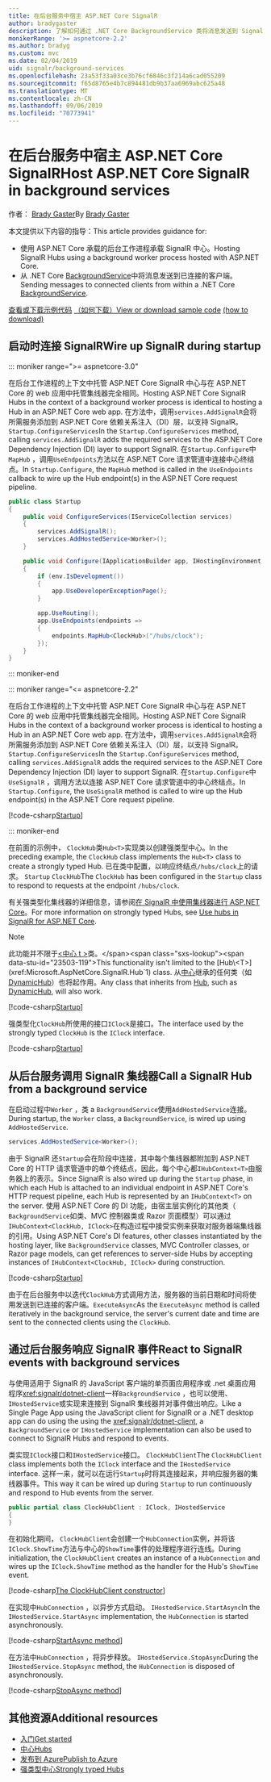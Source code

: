 ```yaml
---
title: 在后台服务中宿主 ASP.NET Core SignalR
author: bradygaster
description: 了解如何通过 .NET Core BackgroundService 类将消息发送到 SignalR 客户端。
monikerRange: '>= aspnetcore-2.2'
ms.author: bradyg
ms.custom: mvc
ms.date: 02/04/2019
uid: signalr/background-services
ms.openlocfilehash: 23a53f33a03ce3b76cf6846c3f214a6cad055209
ms.sourcegitcommit: f65d8765e4b7c894481db9b37aa6969abc625a48
ms.translationtype: MT
ms.contentlocale: zh-CN
ms.lasthandoff: 09/06/2019
ms.locfileid: "70773941"
---
```

# <a name="host-aspnet-core-signalr-in-background-services"></a><span data-ttu-id="23503-103">在后台服务中宿主 ASP.NET Core SignalR</span><span class="sxs-lookup"><span data-stu-id="23503-103">Host ASP.NET Core SignalR in background services</span></span>

<span data-ttu-id="23503-104">作者： [Brady Gaster](https://twitter.com/bradygaster)</span><span class="sxs-lookup"><span data-stu-id="23503-104">By [Brady Gaster](https://twitter.com/bradygaster)</span></span>

<span data-ttu-id="23503-105">本文提供以下内容的指导：</span><span class="sxs-lookup"><span data-stu-id="23503-105">This article provides guidance for:</span></span>

* <span data-ttu-id="23503-106">使用 ASP.NET Core 承载的后台工作进程承载 SignalR 中心。</span><span class="sxs-lookup"><span data-stu-id="23503-106">Hosting SignalR Hubs using a background worker process hosted with ASP.NET Core.</span></span>
* <span data-ttu-id="23503-107">从 .NET Core [BackgroundService](xref:Microsoft.Extensions.Hosting.BackgroundService)中将消息发送到已连接的客户端。</span><span class="sxs-lookup"><span data-stu-id="23503-107">Sending messages to connected clients from within a .NET Core [BackgroundService](xref:Microsoft.Extensions.Hosting.BackgroundService).</span></span>

<span data-ttu-id="23503-108">[查看或下载示例代码](https://github.com/aspnet/AspNetCore.Docs/tree/master/aspnetcore/signalr/background-service/sample/) [（如何下载）](xref:index#how-to-download-a-sample)</span><span class="sxs-lookup"><span data-stu-id="23503-108">[View or download sample code](https://github.com/aspnet/AspNetCore.Docs/tree/master/aspnetcore/signalr/background-service/sample/) [(how to download)](xref:index#how-to-download-a-sample)</span></span>

## <a name="wire-up-signalr-during-startup"></a><span data-ttu-id="23503-109">启动时连接 SignalR</span><span class="sxs-lookup"><span data-stu-id="23503-109">Wire up SignalR during startup</span></span>

::: moniker range=">= aspnetcore-3.0"

<span data-ttu-id="23503-110">在后台工作进程的上下文中托管 ASP.NET Core SignalR 中心与在 ASP.NET Core 的 web 应用中托管集线器完全相同。</span><span class="sxs-lookup"><span data-stu-id="23503-110">Hosting ASP.NET Core SignalR Hubs in the context of a background worker process is identical to hosting a Hub in an ASP.NET Core web app.</span></span> <span data-ttu-id="23503-111">在方法中，调用`services.AddSignalR`会将所需服务添加到 ASP.NET Core 依赖关系注入（DI）层，以支持 SignalR。 `Startup.ConfigureServices`</span><span class="sxs-lookup"><span data-stu-id="23503-111">In the `Startup.ConfigureServices` method, calling `services.AddSignalR` adds the required services to the ASP.NET Core Dependency Injection (DI) layer to support SignalR.</span></span> <span data-ttu-id="23503-112">在`Startup.Configure`中`MapHub` ，调用`UseEndpoints`方法以在 ASP.NET Core 请求管道中连接中心终结点。</span><span class="sxs-lookup"><span data-stu-id="23503-112">In `Startup.Configure`, the `MapHub` method is called in the `UseEndpoints` callback to wire up the Hub endpoint(s) in the ASP.NET Core request pipeline.</span></span>

```csharp
public class Startup
{
    public void ConfigureServices(IServiceCollection services)
    {
        services.AddSignalR();
        services.AddHostedService<Worker>();
    }

    public void Configure(IApplicationBuilder app, IHostingEnvironment env)
    {
        if (env.IsDevelopment())
        {
            app.UseDeveloperExceptionPage();
        }

        app.UseRouting();
        app.UseEndpoints(endpoints =>
        {
            endpoints.MapHub<ClockHub>("/hubs/clock");
        });
    }
}
```

::: moniker-end

::: moniker range="<= aspnetcore-2.2"

<span data-ttu-id="23503-113">在后台工作进程的上下文中托管 ASP.NET Core SignalR 中心与在 ASP.NET Core 的 web 应用中托管集线器完全相同。</span><span class="sxs-lookup"><span data-stu-id="23503-113">Hosting ASP.NET Core SignalR Hubs in the context of a background worker process is identical to hosting a Hub in an ASP.NET Core web app.</span></span> <span data-ttu-id="23503-114">在方法中，调用`services.AddSignalR`会将所需服务添加到 ASP.NET Core 依赖关系注入（DI）层，以支持 SignalR。 `Startup.ConfigureServices`</span><span class="sxs-lookup"><span data-stu-id="23503-114">In the `Startup.ConfigureServices` method, calling `services.AddSignalR` adds the required services to the ASP.NET Core Dependency Injection (DI) layer to support SignalR.</span></span> <span data-ttu-id="23503-115">在`Startup.Configure`中`UseSignalR` ，调用方法以连接 ASP.NET Core 请求管道中的中心终结点。</span><span class="sxs-lookup"><span data-stu-id="23503-115">In `Startup.Configure`, the `UseSignalR` method is called to wire up the Hub endpoint(s) in the ASP.NET Core request pipeline.</span></span>

[!code-csharp[Startup](background-service/sample/Server/Startup.cs?name=Startup)]

::: moniker-end

<span data-ttu-id="23503-116">在前面的示例中， `ClockHub`类`Hub<T>`实现类以创建强类型中心。</span><span class="sxs-lookup"><span data-stu-id="23503-116">In the preceding example, the `ClockHub` class implements the `Hub<T>` class to create a strongly typed Hub.</span></span> <span data-ttu-id="23503-117">已在类中配置，以响应终结点`/hubs/clock`上的请求。 `Startup` `ClockHub`</span><span class="sxs-lookup"><span data-stu-id="23503-117">The `ClockHub` has been configured in the `Startup` class to respond to requests at the endpoint `/hubs/clock`.</span></span>

<span data-ttu-id="23503-118">有关强类型化集线器的详细信息，请参阅[在 SignalR 中使用集线器进行 ASP.NET Core](xref:signalr/hubs#strongly-typed-hubs)。</span><span class="sxs-lookup"><span data-stu-id="23503-118">For more information on strongly typed Hubs, see [Use hubs in SignalR for ASP.NET Core](xref:signalr/hubs#strongly-typed-hubs).</span></span>

> [!NOTE]
> <span data-ttu-id="23503-119">此功能并不限于[\<中心 t >](xref:Microsoft.AspNetCore.SignalR.Hub`1)类。</span><span class="sxs-lookup"><span data-stu-id="23503-119">This functionality isn't limited to the [Hub\<T>](xref:Microsoft.AspNetCore.SignalR.Hub`1) class.</span></span> <span data-ttu-id="23503-120">从[中心](xref:Microsoft.AspNetCore.SignalR.Hub)继承的任何类（如[DynamicHub](xref:Microsoft.AspNetCore.SignalR.DynamicHub)）也将起作用。</span><span class="sxs-lookup"><span data-stu-id="23503-120">Any class that inherits from [Hub](xref:Microsoft.AspNetCore.SignalR.Hub), such as [DynamicHub](xref:Microsoft.AspNetCore.SignalR.DynamicHub), will also work.</span></span>

[!code-csharp[Startup](background-service/sample/Server/ClockHub.cs?name=ClockHub)]

<span data-ttu-id="23503-121">强类型化`ClockHub`所使用的接口`IClock`是接口。</span><span class="sxs-lookup"><span data-stu-id="23503-121">The interface used by the strongly typed `ClockHub` is the `IClock` interface.</span></span>

[!code-csharp[Startup](background-service/sample/HubServiceInterfaces/IClock.cs?name=IClock)]

## <a name="call-a-signalr-hub-from-a-background-service"></a><span data-ttu-id="23503-122">从后台服务调用 SignalR 集线器</span><span class="sxs-lookup"><span data-stu-id="23503-122">Call a SignalR Hub from a background service</span></span>

<span data-ttu-id="23503-123">在启动过程中`Worker` ，类 a `BackgroundService`使用`AddHostedService`连接。</span><span class="sxs-lookup"><span data-stu-id="23503-123">During startup, the `Worker` class, a `BackgroundService`, is wired up using `AddHostedService`.</span></span>

```csharp
services.AddHostedService<Worker>();
```

<span data-ttu-id="23503-124">由于 SignalR 还`Startup`会在阶段中连接，其中每个集线器都附加到 ASP.NET Core 的 HTTP 请求管道中的单个终结点，因此，每个中心都`IHubContext<T>`由服务器上的表示。</span><span class="sxs-lookup"><span data-stu-id="23503-124">Since SignalR is also wired up during the `Startup` phase, in which each Hub is attached to an individual endpoint in ASP.NET Core's HTTP request pipeline, each Hub is represented by an `IHubContext<T>` on the server.</span></span> <span data-ttu-id="23503-125">使用 ASP.NET Core 的 DI 功能，由宿主层实例化的其他类（ `BackgroundService`如类、MVC 控制器类或 Razor 页面模型）可以通过`IHubContext<ClockHub, IClock>`在构造过程中接受实例来获取对服务器端集线器的引用。</span><span class="sxs-lookup"><span data-stu-id="23503-125">Using ASP.NET Core's DI features, other classes instantiated by the hosting layer, like `BackgroundService` classes, MVC Controller classes, or Razor page models, can get references to server-side Hubs by accepting instances of `IHubContext<ClockHub, IClock>` during construction.</span></span>

[!code-csharp[Startup](background-service/sample/Server/Worker.cs?name=Worker)]

<span data-ttu-id="23503-126">由于在后台服务中以迭代`ClockHub`方式调用方法，服务器的当前日期和时间将使用发送到已连接的客户端。`ExecuteAsync`</span><span class="sxs-lookup"><span data-stu-id="23503-126">As the `ExecuteAsync` method is called iteratively in the background service, the server's current date and time are sent to the connected clients using the `ClockHub`.</span></span>

## <a name="react-to-signalr-events-with-background-services"></a><span data-ttu-id="23503-127">通过后台服务响应 SignalR 事件</span><span class="sxs-lookup"><span data-stu-id="23503-127">React to SignalR events with background services</span></span>

<span data-ttu-id="23503-128">与使用适用于 SignalR 的 JavaScript 客户端的单页面应用程序或 .net 桌面应用程序<xref:signalr/dotnet-client>一样`BackgroundService` ，也可以使用、 `IHostedService`或实现来连接到 SignalR 集线器并对事件做出响应。</span><span class="sxs-lookup"><span data-stu-id="23503-128">Like a Single Page App using the JavaScript client for SignalR or a .NET desktop app can do using the using the <xref:signalr/dotnet-client>, a `BackgroundService` or `IHostedService` implementation can also be used to connect to SignalR Hubs and respond to events.</span></span>

<span data-ttu-id="23503-129">类实现`IClock`接口和`IHostedService`接口。 `ClockHubClient`</span><span class="sxs-lookup"><span data-stu-id="23503-129">The `ClockHubClient` class implements both the `IClock` interface and the `IHostedService` interface.</span></span> <span data-ttu-id="23503-130">这样一来，就可以在运行`Startup`时将其连接起来，并响应服务器的集线器事件。</span><span class="sxs-lookup"><span data-stu-id="23503-130">This way it can be wired up during `Startup` to run continuously and respond to Hub events from the server.</span></span>

```csharp
public partial class ClockHubClient : IClock, IHostedService
{
}
```

<span data-ttu-id="23503-131">在初始化期间， `ClockHubClient`会创建一个`HubConnection`实例，并将该`IClock.ShowTime`方法与中心的`ShowTime`事件的处理程序进行连线。</span><span class="sxs-lookup"><span data-stu-id="23503-131">During initialization, the `ClockHubClient` creates an instance of a `HubConnection` and wires up the `IClock.ShowTime` method as the handler for the Hub's `ShowTime` event.</span></span>

[!code-csharp[The ClockHubClient constructor](background-service/sample/Clients.ConsoleTwo/ClockHubClient.cs?name=ClockHubClientCtor)]

<span data-ttu-id="23503-132">在实现中`HubConnection` ，以异步方式启动。 `IHostedService.StartAsync`</span><span class="sxs-lookup"><span data-stu-id="23503-132">In the `IHostedService.StartAsync` implementation, the `HubConnection` is started asynchronously.</span></span>

[!code-csharp[StartAsync method](background-service/sample/Clients.ConsoleTwo/ClockHubClient.cs?name=StartAsync)]

<span data-ttu-id="23503-133">在方法中`HubConnection` ，将异步释放。 `IHostedService.StopAsync`</span><span class="sxs-lookup"><span data-stu-id="23503-133">During the `IHostedService.StopAsync` method, the `HubConnection` is disposed of asynchronously.</span></span>

[!code-csharp[StopAsync method](background-service/sample/Clients.ConsoleTwo/ClockHubClient.cs?name=StopAsync)]

## <a name="additional-resources"></a><span data-ttu-id="23503-134">其他资源</span><span class="sxs-lookup"><span data-stu-id="23503-134">Additional resources</span></span>

* [<span data-ttu-id="23503-135">入门</span><span class="sxs-lookup"><span data-stu-id="23503-135">Get started</span></span>](xref:tutorials/signalr)
* [<span data-ttu-id="23503-136">中心</span><span class="sxs-lookup"><span data-stu-id="23503-136">Hubs</span></span>](xref:signalr/hubs)
* [<span data-ttu-id="23503-137">发布到 Azure</span><span class="sxs-lookup"><span data-stu-id="23503-137">Publish to Azure</span></span>](xref:signalr/publish-to-azure-web-app)
* [<span data-ttu-id="23503-138">强类型中心</span><span class="sxs-lookup"><span data-stu-id="23503-138">Strongly typed Hubs</span></span>](xref:signalr/hubs#strongly-typed-hubs)
